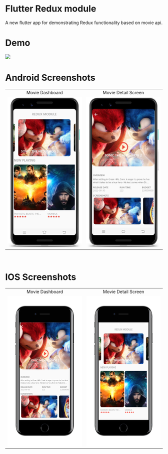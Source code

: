 # Flutter Redux module

A new flutter app for demonstrating Redux functionality based on movie api.

# Demo
<img src="https://github.com/MarvelApps-Flutter/redux_demo/blob/dev/screenshots/gif/demo.gif" height="480px"></td>

# Android Screenshots

<table>
  <tr>
    <td align="center" valign="center">Movie Dashboard</td>
     <td align="center" valign="center">Movie Detail Screen</td>
  </tr>
  <tr>
    <td><img src="https://github.com/MarvelApps-Flutter/redux_demo/blob/dev/screenshots/android/android1.png" height="480px"></td>
    <td><img src="https://github.com/MarvelApps-Flutter/redux_demo/blob/dev/screenshots/android/android2.png" height="480px"></td>
  </tr>
 </table>

</br>

# IOS Screenshots

<table>
  <tr>
     <td align="center" valign="center">Movie Dashboard</td>
     <td align="center" valign="center">Movie Detail Screen</td>
  </tr>
  <tr>
    <td><img src="https://github.com/MarvelApps-Flutter/redux_demo/blob/dev/screenshots/ios/ios1.png" height="480px"></td>
    <td><img src="https://github.com/MarvelApps-Flutter/redux_demo/blob/dev/screenshots/ios/ios2.png" height="480px"></td>
  </tr>
 </table>
